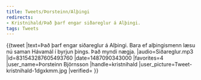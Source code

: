 ```yaml
---
title: Tweets/Þorsteinn/Alþingi
redirects:
- Kristnihald/Það þarf engar siðareglur á Alþingi.
tags: Tweets
---
```


{{tweet
|text=Það þarf engar siðareglur á Alþingi. Bara ef alþingismenn læsu nú saman Hávamál í byrjun þings. Það myndi nægja.
|audio=Siðareglur.mp3
|id=831543287605493760
|date=1487090343000
|favorites=4
|user_name=Þorsteinn Björnsson
|handle=kristnihald
|user_picture=Tweet-kristnihald-1dgxkmm.jpg
|verified=
}}

